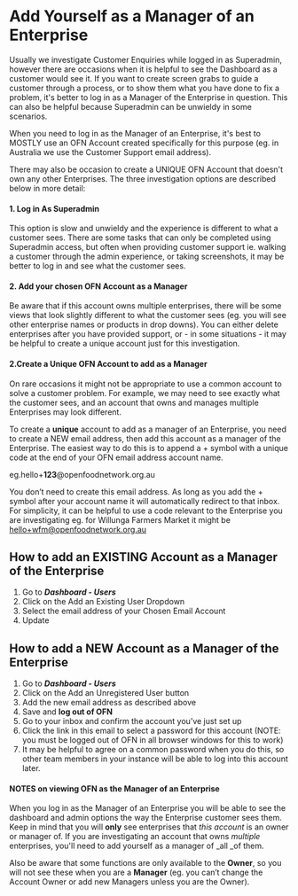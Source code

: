# Add Yourself as a Manager of an Enterprise

Usually we investigate Customer Enquiries while logged in as Superadmin, however there are occasions when it is helpful to see the Dashboard as a customer would see it. If you want to create screen grabs to guide a customer through a process, or to show them what you have done to fix a problem, it's better to log in as a Manager of the Enterprise in question. This can also be helpful because Superadmin can be unwieldy in some scenarios.

When you need to log in as the Manager of an Enterprise, it's best to MOSTLY use an OFN Account created specifically for this purpose (eg. in Australia we use the Customer Support email address). 

There  may also be occasion to create a UNIQUE OFN Account that doesn't own any other Enterprises. The three investigation options are described below in more detail:

#### 1. Log in As Superadmin

This option is slow and unwieldy and the experience is different to what a customer sees.  There are some tasks that can only be completed using Superadmin access, but often when providing customer support ie. walking a customer through the admin experience, or taking screenshots, it may be better to log in and see what the customer sees.

#### 2. Add your chosen OFN Account as a Manager

Be aware that if this account owns multiple enterprises, there will be some views that look slightly different to what the customer sees (eg. you will see other enterprise names or products in drop downs). You can either delete enterprises after you have provided support, or - in some situations - it may be helpful to create a unique account just for this investigation.

#### 2.Create a Unique OFN Account to add as a Manager

On rare occasions it might not be appropriate to use a common account to solve a customer problem. For example, we may need to see exactly what the customer sees, and an account that owns and manages multiple Enterprises may look different. 

To create a **unique** account to add as a manager of an Enterprise, you need to create a NEW email address, then add this account as a manager of the Enterprise. The easiest way to do this is to append a + symbol with a unique code at the end of your OFN email address account name. 

eg.hello+**123**@openfoodnetwork.org.au

You don’t need to create this email address. As long as you add the + symbol after your account name it will automatically redirect to that inbox. For simplicity, it can be helpful to use a code relevant to the Enterprise you are investigating eg. for Willunga Farmers Market it might be [hello+wfm@openfoodnetwork.org.au](mailto:emily+wfm@openfoodnetwork.org.au)

## **How to add an EXISTING Account as a Manager of the Enterprise**

1. Go to _**Dashboard - Users**_
2. Click on the Add an Existing User Dropdown
3. Select the email address of your Chosen Email Account 
4. Update

## **How to add a NEW Account as a Manager of the Enterprise**

1. Go to _**Dashboard - Users**_
2. Click on the Add an Unregistered User button
3. Add the new email address as described above
4. Save and **log out of OFN**
5. Go to your inbox and confirm the account you’ve just set up
6. Click the link in this email to select a password for this account (NOTE: you must be logged out of OFN in all browser windows for this to work)
7. It may be helpful to agree on a common password when you do this, so other team members in your instance will be able to log into this account later.

#### NOTES on viewing OFN as the Manager of an Enterprise

When you log in as the Manager of an Enterprise you will be able to see the dashboard and admin options the way the Enterprise customer sees them. Keep in mind that you will **only** see enterprises that _this account_ is an owner or manager of. If you are investigating an account that owns _multiple_ enterprises, you'll need to add yourself as a manager of _all _of them.

Also be aware that some functions are only available to the **Owner**, so you will not see these when you are a **Manager** (eg. you can’t change the Account Owner or add new Managers unless you are the Owner).

